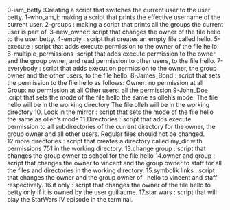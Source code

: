 0-iam_betty :Creating a script that switches the current user to the user betty.
1-who_am_i: making a script that prints the effective username of the current user.
2-groups : making a script that prints all the groups the current user is part of.
3-new_owner:	 script that changes the owner of the file hello to the user betty.
4-empty		 : script that creates an empty file called hello.
5-execute	 : script that adds execute permission to the owner of the file hello.
6-multiple_permissions	  :script that adds execute permission to the owner and the group owner, and read permission to other users, to the file hello.
7-everybody :		  script that adds execution permission to the owner, the group owner and the other users, to the file hello.
8-James_Bond 		  : script that sets the permission to the file hello as follows:
			  Owner: no permission at all
			  Group: no permission at all
			  Other users: all the permission
9-John_Doe		  :cript that sets the mode of the file hello the same as olleh’s mode.
			  The file hello will be in the working directory
			  The file olleh will be in the working directory
10. Look in the mirror : script that sets the mode of the file hello the same as olleh’s mode
11.Directories : script that adds execute permission to all subdirectories of the current directory for the owner, the group owner and all other users.
	       Regular files should not be changed.
12.more directories : script that creates a directory called my_dir with permissions 751 in the working directory.
13.change group : script that changes the group owner to school for the file hello
14.owner and group : script that changes the owner to vincent and the group owner to staff for all the files and directories in the working directory.
15.symbolik links : script that changes the owner and the group owner of _hello to vincent and staff respectively.
16.if only : script that changes the owner of the file hello to betty only if it is owned by the user guillaume.
17.star wars : script that will play the StarWars IV episode in the terminal.